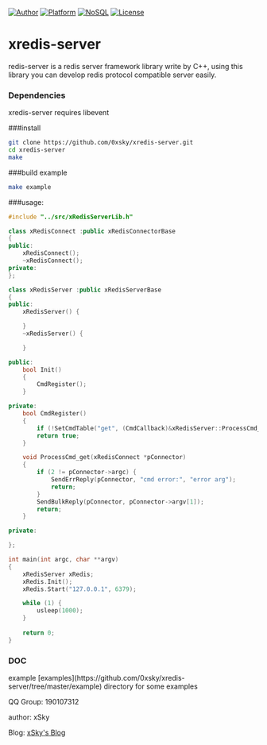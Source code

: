 [![Author](https://img.shields.io/badge/author-@0xsky-blue.svg?style=flat)](http://www.0xsky.com/)
[![Platform](https://img.shields.io/badge/platform-Linux,%20BSD,%20OS%20X,%20Windows-green.svg?style=flat)](https://github.com/0xsky/xredis-server) 
[![NoSQL](https://img.shields.io/badge/db-NoSQL-pink.svg?tyle=flat)](https://github.com/0xsky/xredis-server) 
[![License](https://img.shields.io/badge/license-MIT-yellow.svg?style=flat)](LICENSE)


xredis-server
======


redis-server is a redis server framework library write by C++, using this library you can develop redis protocol compatible server easily.


### Dependencies
xredis-server requires libevent


###install
```bash
git clone https://github.com/0xsky/xredis-server.git
cd xredis-server
make
```
###build example
```bash
make example
```

###usage:
```cpp
#include "../src/xRedisServerLib.h"

class xRedisConnect :public xRedisConnectorBase
{
public:
    xRedisConnect();
    ~xRedisConnect();
private:
};

class xRedisServer :public xRedisServerBase
{
public:
    xRedisServer() {

    }
    ~xRedisServer() {

    }

public:
    bool Init()
    {
        CmdRegister();
    }

private:
    bool CmdRegister()
    {
        if (!SetCmdTable("get", (CmdCallback)&xRedisServer::ProcessCmd_get)) return false;
        return true;
    }

    void ProcessCmd_get(xRedisConnect *pConnector)
    {
        if (2 != pConnector->argc) {
            SendErrReply(pConnector, "cmd error:", "error arg");
            return;
        }
        SendBulkReply(pConnector, pConnector->argv[1]);
        return;
    }

private:

};

int main(int argc, char **argv)
{
    xRedisServer xRedis;
    xRedis.Init();
    xRedis.Start("127.0.0.1", 6379);

    while (1) {
        usleep(1000);
    }
    
    return 0;
}

```
### DOC

<p>example [examples](https://github.com/0xsky/xredis-server/tree/master/example) directory for some examples
<p>QQ Group: 190107312

<p><p>author: xSky        
<p>Blog: <a href="http://www.0xsky.com/">xSky's Blog</a>

